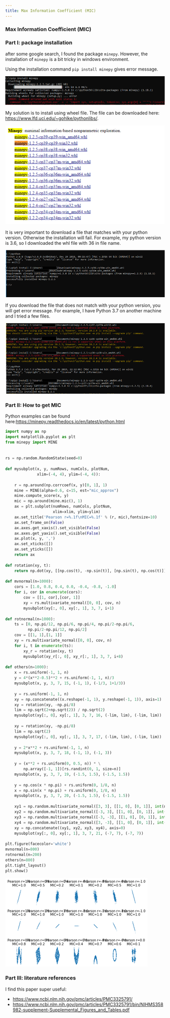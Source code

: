 ```yaml
---
title: Max Information Coefficient (MIC)
---
```



### Max Information Coefficient (MIC)

### Part I: package installation

after some google search, I found the package `minepy`. However, the installation of `minepy` is a bit tricky in windows environment. 

Using the installation command `pip install minepy` gives error message.


![title](img/error.png)

My solution is to install using wheel file. The file can be downloaded here: https://www.lfd.uci.edu/~gohlke/pythonlibs/. 

![title](img/wheel.png)


It is very important to download a file that matches with your python version. Otherwise the installation will fail.
For example, my python version is 3.6, so I downloaded the whl file with 36 in file name. 


![title](img/install.png)


If you download the file that does not match with your python version, you will get error message. For example, I have Python 3.7 on another machine and I tried a few files.


![title](img/install_error.png)


### Part II: How to get MIC

Python examples can be found here:https://minepy.readthedocs.io/en/latest/python.html


```python
import numpy as np
import matplotlib.pyplot as plt
from minepy import MINE


rs = np.random.RandomState(seed=0)

def mysubplot(x, y, numRows, numCols, plotNum,
              xlim=(-4, 4), ylim=(-4, 4)):

    r = np.around(np.corrcoef(x, y)[0, 1], 1)
    mine = MINE(alpha=0.6, c=15, est="mic_approx")
    mine.compute_score(x, y)
    mic = np.around(mine.mic(), 1)
    ax = plt.subplot(numRows, numCols, plotNum,
                     xlim=xlim, ylim=ylim)
    ax.set_title('Pearson r=%.1f\nMIC=%.1f' % (r, mic),fontsize=10)
    ax.set_frame_on(False)
    ax.axes.get_xaxis().set_visible(False)
    ax.axes.get_yaxis().set_visible(False)
    ax.plot(x, y, ',')
    ax.set_xticks([])
    ax.set_yticks([])
    return ax

def rotation(xy, t):
    return np.dot(xy, [[np.cos(t), -np.sin(t)], [np.sin(t), np.cos(t)]])

def mvnormal(n=1000):
    cors = [1.0, 0.8, 0.4, 0.0, -0.4, -0.8, -1.0]
    for i, cor in enumerate(cors):
        cov = [[1, cor],[cor, 1]]
        xy = rs.multivariate_normal([0, 0], cov, n)
        mysubplot(xy[:, 0], xy[:, 1], 3, 7, i+1)

def rotnormal(n=1000):
    ts = [0, np.pi/12, np.pi/6, np.pi/4, np.pi/2-np.pi/6,
          np.pi/2-np.pi/12, np.pi/2]
    cov = [[1, 1],[1, 1]]
    xy = rs.multivariate_normal([0, 0], cov, n)
    for i, t in enumerate(ts):
        xy_r = rotation(xy, t)
        mysubplot(xy_r[:, 0], xy_r[:, 1], 3, 7, i+8)

def others(n=1000):
    x = rs.uniform(-1, 1, n)
    y = 4*(x**2-0.5)**2 + rs.uniform(-1, 1, n)/3
    mysubplot(x, y, 3, 7, 15, (-1, 1), (-1/3, 1+1/3))

    y = rs.uniform(-1, 1, n)
    xy = np.concatenate((x.reshape(-1, 1), y.reshape(-1, 1)), axis=1)
    xy = rotation(xy, -np.pi/8)
    lim = np.sqrt(2+np.sqrt(2)) / np.sqrt(2)
    mysubplot(xy[:, 0], xy[:, 1], 3, 7, 16, (-lim, lim), (-lim, lim))

    xy = rotation(xy, -np.pi/8)
    lim = np.sqrt(2)
    mysubplot(xy[:, 0], xy[:, 1], 3, 7, 17, (-lim, lim), (-lim, lim))

    y = 2*x**2 + rs.uniform(-1, 1, n)
    mysubplot(x, y, 3, 7, 18, (-1, 1), (-1, 3))

    y = (x**2 + rs.uniform(0, 0.5, n)) * \
        np.array([-1, 1])[rs.randint(0, 1, size=n)]
    mysubplot(x, y, 3, 7, 19, (-1.5, 1.5), (-1.5, 1.5))

    y = np.cos(x * np.pi) + rs.uniform(0, 1/8, n)
    x = np.sin(x * np.pi) + rs.uniform(0, 1/8, n)
    mysubplot(x, y, 3, 7, 20, (-1.5, 1.5), (-1.5, 1.5))

    xy1 = np.random.multivariate_normal([3, 3], [[1, 0], [0, 1]], int(n/4))
    xy2 = np.random.multivariate_normal([-3, 3], [[1, 0], [0, 1]], int(n/4))
    xy3 = np.random.multivariate_normal([-3, -3], [[1, 0], [0, 1]], int(n/4))
    xy4 = np.random.multivariate_normal([3, -3], [[1, 0], [0, 1]], int(n/4))
    xy = np.concatenate((xy1, xy2, xy3, xy4), axis=0)
    mysubplot(xy[:, 0], xy[:, 1], 3, 7, 21, (-7, 7), (-7, 7))

plt.figure(facecolor='white')
mvnormal(n=800)
rotnormal(n=200)
others(n=800)
plt.tight_layout()
plt.show()
```


![png](output_3_0.png)


### Part III: literature references

I find this paper super useful:
- https://www.ncbi.nlm.nih.gov/pmc/articles/PMC3325791/ 
- https://www.ncbi.nlm.nih.gov/pmc/articles/PMC3325791/bin/NIHMS358982-supplement-Supplemental_Figures_and_Tables.pdf


```python

```
